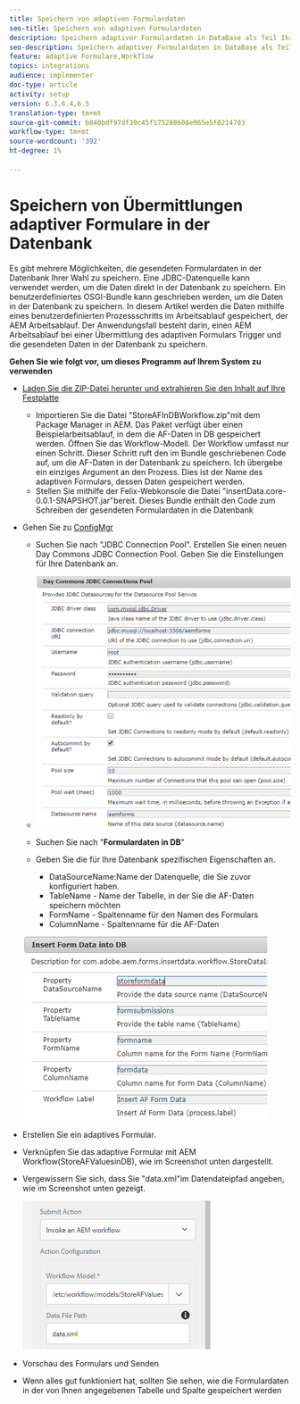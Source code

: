 ```yaml
---
title: Speichern von adaptiven Formulardaten
seo-title: Speichern von adaptiven Formulardaten
description: Speichern adaptiver Formulardaten in DataBase als Teil Ihres AEM-Workflows
seo-description: Speichern adaptiver Formulardaten in DataBase als Teil Ihres AEM-Workflows
feature: adaptive Formulare,Workflow
topics: integrations
audience: implementer
doc-type: article
activity: setup
version: 6.3,6.4,6.5
translation-type: tm+mt
source-git-commit: b040bdf97df39c45f175288608e965e5f0214703
workflow-type: tm+mt
source-wordcount: '392'
ht-degree: 1%

---
```



# Speichern von Übermittlungen adaptiver Formulare in der Datenbank

Es gibt mehrere Möglichkeiten, die gesendeten Formulardaten in der Datenbank Ihrer Wahl zu speichern. Eine JDBC-Datenquelle kann verwendet werden, um die Daten direkt in der Datenbank zu speichern. Ein benutzerdefiniertes OSGI-Bundle kann geschrieben werden, um die Daten in der Datenbank zu speichern. In diesem Artikel werden die Daten mithilfe eines benutzerdefinierten Prozessschritts im Arbeitsablauf gespeichert, der AEM Arbeitsablauf.
Der Anwendungsfall besteht darin, einen AEM Arbeitsablauf bei einer Übermittlung des adaptiven Formulars Trigger und die gesendeten Daten in der Datenbank zu speichern.

**Gehen Sie wie folgt vor, um dieses Programm auf Ihrem System zu verwenden**

* [Laden Sie die ZIP-Datei herunter und extrahieren Sie den Inhalt auf Ihre Festplatte](assets/storeafdataindb.zip)

   * Importieren Sie die Datei &quot;StoreAFInDBWorkflow.zip&quot;mit dem Package Manager in AEM. Das Paket verfügt über einen Beispielarbeitsablauf, in dem die AF-Daten in DB gespeichert werden. Öffnen Sie das Workflow-Modell. Der Workflow umfasst nur einen Schritt. Dieser Schritt ruft den im Bundle geschriebenen Code auf, um die AF-Daten in der Datenbank zu speichern. Ich übergebe ein einziges Argument an den Prozess. Dies ist der Name des adaptiven Formulars, dessen Daten gespeichert werden.
   * Stellen Sie mithilfe der Felix-Webkonsole die Datei &quot;insertData.core-0.0.1-SNAPSHOT.jar&quot;bereit. Dieses Bundle enthält den Code zum Schreiben der gesendeten Formulardaten in die Datenbank

* Gehen Sie zu [ConfigMgr](http://localhost:4502/system/console/configMgr)

   * Suchen Sie nach &quot;JDBC Connection Pool&quot;. Erstellen Sie einen neuen Day Commons JDBC Connection Pool. Geben Sie die Einstellungen für Ihre Datenbank an.

   * ![JDBC-Verbindungspool](assets/jdbc-connection-pool.png)
   * Suchen Sie nach &quot;**Formulardaten in DB**&quot;
   * Geben Sie die für Ihre Datenbank spezifischen Eigenschaften an.
      * DataSourceName:Name der Datenquelle, die Sie zuvor konfiguriert haben.
      * TableName - Name der Tabelle, in der Sie die AF-Daten speichern möchten
      * FormName - Spaltenname für den Namen des Formulars
      * ColumnName - Spaltenname für die AF-Daten

   ![insertData](assets/insertdata.PNG)

* Erstellen Sie ein adaptives Formular.

* Verknüpfen Sie das adaptive Formular mit AEM Workflow(StoreAFValuesinDB), wie im Screenshot unten dargestellt.

* Vergewissern Sie sich, dass Sie &quot;data.xml&quot;im Datendateipfad angeben, wie im Screenshot unten gezeigt.

   ![submit](assets/submissionafforms.png)

* Vorschau des Formulars und Senden

* Wenn alles gut funktioniert hat, sollten Sie sehen, wie die Formulardaten in der von Ihnen angegebenen Tabelle und Spalte gespeichert werden



